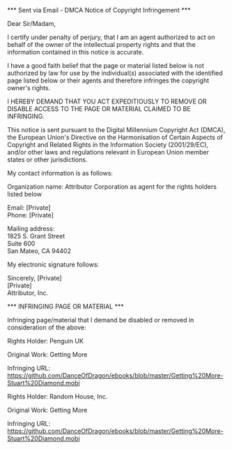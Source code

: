*** Sent via Email - DMCA Notice of Copyright Infringement ***

Dear Sir/Madam,

I certify under penalty of perjury, that I am an agent authorized to act on behalf of the owner of the intellectual property rights and that the information contained in this notice is accurate.

I have a good faith belief that the page or material listed below is not authorized by law for use by the individual(s) associated with the identified page listed below or their agents and therefore infringes the copyright owner's rights.

I HEREBY DEMAND THAT YOU ACT EXPEDITIOUSLY TO REMOVE OR DISABLE ACCESS TO THE PAGE OR MATERIAL CLAIMED TO BE INFRINGING.

This notice is sent pursuant to the Digital Millennium Copyright Act (DMCA), the European Union's Directive on the Harmonisation of Certain Aspects of Copyright and Related Rights in the Information Society (2001/29/EC), and/or other laws and regulations relevant in European Union member states or other jurisdictions.

My contact information is as follows:

Organization name: Attributor Corporation as agent for the rights holders listed below

Email: [Private]  
Phone: [Private]  

Mailing address:  
1825 S. Grant Street  
Suite 600  
San Mateo, CA 94402  

My electronic signature follows:

Sincerely,
[Private]  
[Private]  
Attributor, Inc.

*** INFRINGING PAGE OR MATERIAL ***

Infringing page/material that I demand be disabled or removed in consideration of the above:

Rights Holder: Penguin UK

Original Work: Getting More

Infringing URL: https://github.com/DanceOfDragon/ebooks/blob/master/Getting%20More-Stuart%20Diamond.mobi

Rights Holder: Random House, Inc.

Original Work: Getting More

Infringing URL: https://github.com/DanceOfDragon/ebooks/blob/master/Getting%20More-Stuart%20Diamond.mobi

